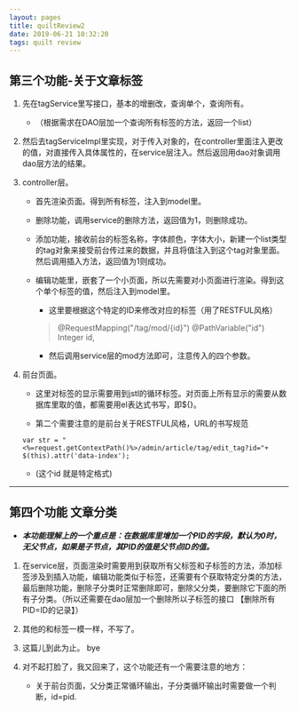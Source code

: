 ```yaml
---
layout: pages
title: quiltReview2
date: 2019-06-21 10:32:20
tags: quilt review
---
```


## 第三个功能-关于文章标签

1. 先在tagService里写接口，基本的增删改，查询单个，查询所有。

   - （根据需求在DAO层加一个查询所有标签的方法，返回一个list）

2. 然后去tagServiceImpl里实现，对于传入对象的，在controller里面注入更改的值，对直接传入具体属性的，在service层注入。然后返回用dao对象调用dao层方法的结果。

3. controller层。

   - 首先渲染页面。得到所有标签，注入到model里。
   - 删除功能，调用service的删除方法，返回值为1，则删除成功。
   - 添加功能，接收前台的标签名称，字体颜色，字体大小，新建一个list类型的tag对象来接受前台传过来的数据，并且将值注入到这个tag对象里面。然后调用插入方法，返回值为1则成功。
   - 编辑功能里，嵌套了一个小页面，所以先需要对小页面进行渲染。得到这个单个标签的值，然后注入到model里。

      - 这里要根据这个特定的ID来修改对应的标签（用了RESTFUL风格）
      >@RequestMapping("/tag/mod/{id}")
      >@PathVariable("id") Integer id,
      - 然后调用service层的mod方法即可，注意传入的四个参数。

4. 前台页面。

   - 这里对标签的显示需要用到jstl的循环标签。对页面上所有显示的需要从数据库里取的值，都需要用el表达式书写，即${}。
    
   - 第二个需要注意的是前台关于RESTFUL风格，URL的书写规范

   `var str = "<%=request.getContextPath()%>/admin/article/tag/edit_tag?id="+ $(this).attr('data-index');`
   
   - (这个id 就是特定格式)


---

## 第四个功能 文章分类

- ***本功能理解上的一个重点是：在数据库里增加一个PID的字段，默认为0时，无父节点，如果是子节点，其PID的值是父节点ID的值。***

1. 在service层，页面渲染时需要用到获取所有父标签和子标签的方法，添加标签涉及到插入功能，编辑功能类似于标签，还需要有个获取特定分类的方法，最后删除功能，删除子分类时正常删除即可，删除父分类，要删除它下面的所有子分类。（所以还需要在dao层加一个删除所以子标签的接口 【删除所有PID=ID的记录】）

2. 其他的和标签一模一样，不写了。

3. 这篇儿到此为止。 bye

4. 对不起打脸了，我又回来了，这个功能还有一个需要注意的地方：

   - 关于前台页面，父分类正常循环输出，子分类循环输出时需要做一个判断，id=pid.